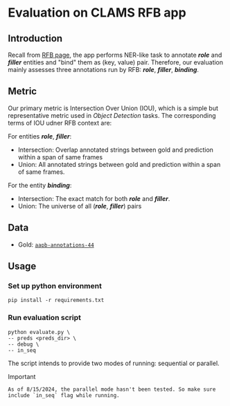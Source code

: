 # Evaluation on CLAMS RFB app

## Introduction
Recall from [RFB page](https://github.com/clamsproject/app-role-filler-binder), the app performs NER-like task to annotate _**role**_ and _**filler**_ entities and "bind" them as (key, value) pair. Therefore, our evaluation mainly assesses three annotations run by RFB: _**role**_, _**filler**_, _**binding**_.

## Metric
Our primary metric is Intersection Over Union (IOU), which is a simple but representative metric used in *Object Detection* tasks. The corresponding terms of IOU udner RFB context are:

For entities _**role**_, _**filler**_:
* Intersection: Overlap annotated strings between gold and prediction within a span of same frames
* Union: All annotated strings between gold and prediction within a span of same frames.

For the entity _**binding**_:
* Intersection: The exact match for both _**role**_ and _**filler**_.
* Union: The universe of all (_**role**_, _**filler**_) pairs

## Data
* Gold: [`aapb-annotations-44`](https://github.com/clamsproject/aapb-annotations/tree/89-rfb-gold/role-filler-binding)

## Usage
### Set up python environment
```pip install -r requirements.txt```

### Run evaluation script
```
python evaluate.py \
-- preds <preds_dir> \
-- debug \
-- in_seq
```

The script intends to provide two modes of running: sequential or parallel. 

>[!IMPORTANT] 
    As of 8/15/2024, the parallel mode hasn't been tested. So make sure include `in_seq` flag while running.